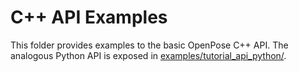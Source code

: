 # C++ API Examples
This folder provides examples to the basic OpenPose C++ API. The analogous Python API is exposed in [examples/tutorial_api_python/](../tutorial_api_python/).
